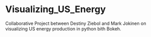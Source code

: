 # Visualizing_US_Energy
Collaborative Project between Destiny Ziebol and Mark Jokinen on visualizing US energy production in python bith Bokeh. 
